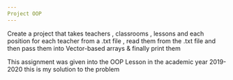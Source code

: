 ```yaml
---
Project OOP
---
```


Create a project that takes teachers , classrooms , lessons and each position for each teacher from a .txt file , read them from the .txt file and then pass them into Vector-based arrays & finally print them


This assignment was given into the OOP Lesson in the academic year 2019-2020 this is my solution to the problem

